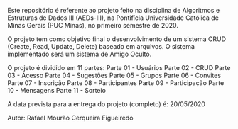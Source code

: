 Este repositório é referente ao projeto feito na disciplina de Algoritmos e Estruturas de Dados III (AEDs-III), na Pontifícia Universidade Católica de Minas Gerais (PUC Minas), no primeiro semestre de 2020.

O projeto tem como objetivo final o desenvolvimento de um sistema CRUD (Create, Read, Update, Delete) baseado em arquivos.
O sistema implementado será um sistema de Amigo Oculto.


O projeto é dividido em 11 partes:
	Parte 01 - Usuários
	Parte 02 - CRUD
	Parte 03 - Acesso
	Parte 04 - Sugestões
	Parte 05 - Grupos
	Parte 06 - Convites
	Parte 07 - Inscrição
	Parte 08 - Participantes
	Parte 09 - Participação
	Parte 10 - Mensagens
	Parte 11 - Sorteio

A data prevista para a entrega do projeto (completo) é: 20/05/2020

Autor: Rafael Mourão Cerqueira Figueiredo
